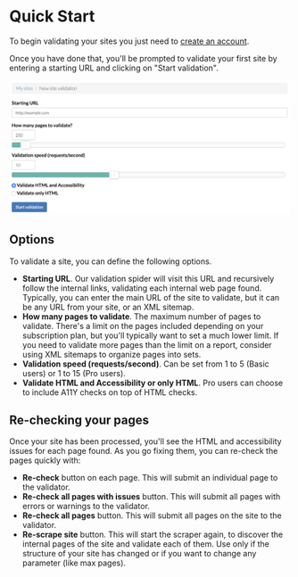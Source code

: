 # Quick Start

To begin validating your sites you just need to <a href="https://rocketvalidator.com/registration/new" target="_blank">create an account</a>.

Once you have done that, you'll be prompted to validate your first site by entering a starting URL and clicking on "Start validation".

![New site report form](img/new-site-validation-form.png)

## Options

To validate a site, you can define the following options.

* **Starting URL**. Our validation spider will visit this URL and recursively follow the internal links, validating each internal web page found. Typically, you can enter the main URL of the site to validate, but it can be any URL from your site, or an XML sitemap.
* **How many pages to validate**. The maximum number of pages to validate. There's a limit on the pages included depending on your subscription plan, but you'll typically want to set a much lower limit. If you need to validate more pages than the limit on a report, consider using XML sitemaps to organize pages into sets.
* **Validation speed (requests/second)**. Can be set from 1 to 5 (Basic users) or 1 to 15 (Pro users).
* **Validate HTML and Accessibility or only HTML**. Pro users can choose to include A11Y checks on top of HTML checks.

## Re-checking your pages

Once your site has been processed, you'll see the HTML and accessibility issues for each page found. As you go fixing them, you can re-check the pages quickly with:

* **Re-check** button on each page. This will submit an individual page to the validator.
* **Re-check all pages with issues** button. This will submit all pages with errors or warnings to the validator.
* **Re-check all pages** button. This will submit all pages on the site to the validator.
* **Re-scrape site** button. This will start the scraper again, to discover the internal pages of the site and validate each of them. Use only if the structure of your site has changed or if you want to change any parameter (like max pages).
